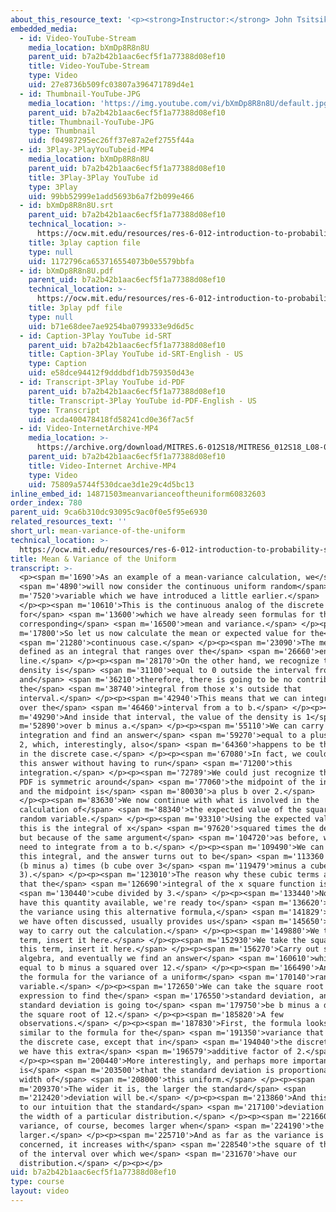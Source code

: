 ```yaml
---
about_this_resource_text: '<p><strong>Instructor:</strong> John Tsitsiklis</p>'
embedded_media:
  - id: Video-YouTube-Stream
    media_location: bXmDp8R8n8U
    parent_uid: b7a2b42b1aac6ecf5f1a77388d08ef10
    title: Video-YouTube-Stream
    type: Video
    uid: 27e8736b509fc03807a396471789d4e1
  - id: Thumbnail-YouTube-JPG
    media_location: 'https://img.youtube.com/vi/bXmDp8R8n8U/default.jpg'
    parent_uid: b7a2b42b1aac6ecf5f1a77388d08ef10
    title: Thumbnail-YouTube-JPG
    type: Thumbnail
    uid: f04987295ec26ff37e87a2ef2755f44a
  - id: 3Play-3PlayYouTubeid-MP4
    media_location: bXmDp8R8n8U
    parent_uid: b7a2b42b1aac6ecf5f1a77388d08ef10
    title: 3Play-3Play YouTube id
    type: 3Play
    uid: 99bb52999e1add5693b6a7f2b099e466
  - id: bXmDp8R8n8U.srt
    parent_uid: b7a2b42b1aac6ecf5f1a77388d08ef10
    technical_location: >-
      https://ocw.mit.edu/resources/res-6-012-introduction-to-probability-spring-2018/part-i-the-fundamentals/mean-variance-of-the-uniform/bXmDp8R8n8U.srt
    title: 3play caption file
    type: null
    uid: 1172796ca653716554073b0e5579bbfa
  - id: bXmDp8R8n8U.pdf
    parent_uid: b7a2b42b1aac6ecf5f1a77388d08ef10
    technical_location: >-
      https://ocw.mit.edu/resources/res-6-012-introduction-to-probability-spring-2018/part-i-the-fundamentals/mean-variance-of-the-uniform/bXmDp8R8n8U.pdf
    title: 3play pdf file
    type: null
    uid: b71e68dee7ae9254ba0799333e9d6d5c
  - id: Caption-3Play YouTube id-SRT
    parent_uid: b7a2b42b1aac6ecf5f1a77388d08ef10
    title: Caption-3Play YouTube id-SRT-English - US
    type: Caption
    uid: e58dce94412f9dddbdf1db759350d43e
  - id: Transcript-3Play YouTube id-PDF
    parent_uid: b7a2b42b1aac6ecf5f1a77388d08ef10
    title: Transcript-3Play YouTube id-PDF-English - US
    type: Transcript
    uid: acda400478418fd58241cd0e36f7ac5f
  - id: Video-InternetArchive-MP4
    media_location: >-
      https://archive.org/download/MITRES.6-012S18/MITRES6_012S18_L08-05_300k.mp4
    parent_uid: b7a2b42b1aac6ecf5f1a77388d08ef10
    title: Video-Internet Archive-MP4
    type: Video
    uid: 75809a5744f530dcae3d1e29c4d5bc13
inline_embed_id: 14871503meanvarianceoftheuniform60832603
order_index: 780
parent_uid: 9ca6b310dc93095c9ac0f0e5f95e6930
related_resources_text: ''
short_url: mean-variance-of-the-uniform
technical_location: >-
  https://ocw.mit.edu/resources/res-6-012-introduction-to-probability-spring-2018/part-i-the-fundamentals/mean-variance-of-the-uniform
title: Mean & Variance of the Uniform
transcript: >-
  <p><span m='1690'>As an example of a mean-variance calculation, we</span>
  <span m='4890'>will now consider the continuous uniform random</span> <span
  m='7520'>variable which we have introduced a little earlier.</span>
  </p><p><span m='10610'>This is the continuous analog of the discrete uniform,
  for</span> <span m='13600'>which we have already seen formulas for the
  corresponding</span> <span m='16500'>mean and variance.</span> </p><p><span
  m='17800'>So let us now calculate the mean or expected value for the</span>
  <span m='21280'>continuous case.</span> </p><p><span m='23090'>The mean is
  defined as an integral that ranges over the</span> <span m='26660'>entire real
  line.</span> </p><p><span m='28170'>On the other hand, we recognize that the
  density is</span> <span m='31100'>equal to 0 outside the interval from a to b,
  and</span> <span m='36210'>therefore, there is going to be no contribution to
  the</span> <span m='38740'>integral from those x's outside that
  interval.</span> </p><p><span m='42940'>This means that we can integrate just
  over the</span> <span m='46460'>interval from a to b.</span> </p><p><span
  m='49290'>And inside that interval, the value of the density is 1</span> <span
  m='52890'>over b minus a.</span> </p><p><span m='55110'>We can carry out this
  integration and find an answer</span> <span m='59270'>equal to a plus b over
  2, which, interestingly, also</span> <span m='64360'>happens to be the same as
  in the discrete case.</span> </p><p><span m='67080'>In fact, we could find
  this answer without having to run</span> <span m='71200'>this
  integration.</span> </p><p><span m='72789'>We could just recognize that this
  PDF is symmetric around</span> <span m='77060'>the midpoint of the interval,
  and the midpoint is</span> <span m='80030'>a plus b over 2.</span>
  </p><p><span m='83630'>We now continue with what is involved in the
  calculation of</span> <span m='88340'>the expected value of the square of the
  random variable.</span> </p><p><span m='93310'>Using the expected value rule,
  this is the integral of x</span> <span m='97620'>squared times the density,
  but because of the same argument</span> <span m='104720'>as before, we only
  need to integrate from a to b.</span> </p><p><span m='109490'>We can evaluate
  this integral, and the answer turns out to be</span> <span m='113360'>1 over
  (b minus a) times (b cube over 3</span> <span m='119479'>minus a cube over
  3).</span> </p><p><span m='123010'>The reason why these cubic terms appear is
  that the</span> <span m='126690'>integral of the x square function is x</span>
  <span m='130440'>cube divided by 3.</span> </p><p><span m='133440'>Now that we
  have this quantity available, we're ready to</span> <span m='136620'>calculate
  the variance using this alternative formula,</span> <span m='141829'>which, as
  we have often discussed, usually provides us</span> <span m='145650'>a quicker
  way to carry out the calculation.</span> </p><p><span m='149880'>We take this
  term, insert it here.</span> </p><p><span m='152930'>We take the square of
  this term, insert it here.</span> </p><p><span m='156270'>Carry out some
  algebra, and eventually we find an answer</span> <span m='160610'>which is
  equal to b minus a squared over 12.</span> </p><p><span m='166490'>And this is
  the formula for the variance of a uniform</span> <span m='170140'>random
  variable.</span> </p><p><span m='172650'>We can take the square root of this
  expression to find the</span> <span m='176550'>standard deviation, and the
  standard deviation is going to</span> <span m='179750'>be b minus a divided by
  the square root of 12.</span> </p><p><span m='185820'>A few
  observations.</span> </p><p><span m='187830'>First, the formula looks quite
  similar to the formula for the</span> <span m='191350'>variance that we had in
  the discrete case, except that in</span> <span m='194040'>the discrete case,
  we have this extra</span> <span m='196579'>additive factor of 2.</span>
  </p><p><span m='200440'>More interestingly, and perhaps more important,
  is</span> <span m='203500'>that the standard deviation is proportional to the
  width of</span> <span m='208000'>this uniform.</span> </p><p><span
  m='209370'>The wider it is, the larger the standard</span> <span
  m='212420'>deviation will be.</span> </p><p><span m='213860'>And this conforms
  to our intuition that the standard</span> <span m='217100'>deviation captures
  the width of a particular distribution.</span> </p><p><span m='221660'>And the
  variance, of course, becomes larger when</span> <span m='224190'>the width is
  larger.</span> </p><p><span m='225710'>And as far as the variance is
  concerned, it increases with</span> <span m='228540'>the square of the length
  of the interval over which we</span> <span m='231670'>have our
  distribution.</span> </p><p></p>
uid: b7a2b42b1aac6ecf5f1a77388d08ef10
type: course
layout: video
---
```

